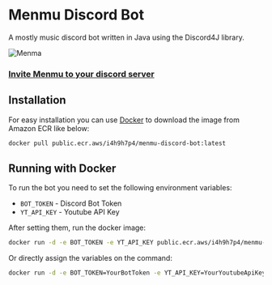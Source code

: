 # Menmu Discord Bot

A mostly music discord bot written in Java using the Discord4J library.

![Menma](https://cdn.menma.dev/menmu/assets/images/menma.1bfb9c572a77fe08409cdbefb4b16e2f.jpg)

### [Invite Menmu to your discord server](https://discord.com/oauth2/authorize?client_id=340909847312596992&permissions=8&integration_type=0&scope=bot)

## Installation

For easy installation you can use [Docker](https://docker.com) to download the image from Amazon ECR like below:

```bash
docker pull public.ecr.aws/i4h9h7p4/menmu-discord-bot:latest
```

## Running with Docker

To run the bot you need to set the following environment variables:

- `BOT_TOKEN` - Discord Bot Token
- `YT_API_KEY` - Youtube API Key

After setting them, run the docker image:

```bash
docker run -d -e BOT_TOKEN -e YT_API_KEY public.ecr.aws/i4h9h7p4/menmu-discord-bot:latest
```

Or directly assign the variables on the command:

```bash
docker run -d -e BOT_TOKEN=YourBotToken -e YT_API_KEY=YourYoutubeApiKey public.ecr.aws/i4h9h7p4/menmu-discord-bot:latest
```
